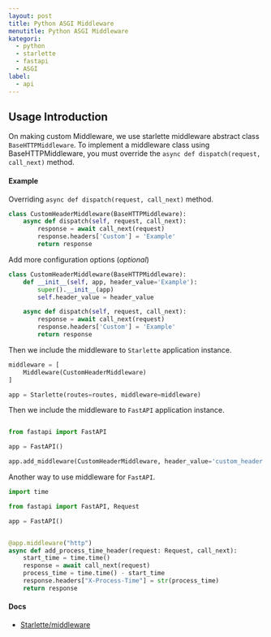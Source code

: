 ```yaml
---
layout: post
title: Python ASGI Middleware
menutitle: Python ASGI Middleware
kategori:
  - python
  - starlette
  - fastapi
  - ASGI
label:
  - api
---
```



## Usage Introduction

On making custom Middleware, we use starlette middleware abstract class `BaseHTTPMiddleware`.
To implement a middleware class using BaseHTTPMiddleware, 
you must override the `async def dispatch(request, call_next)` method.

<!--more-->


#### Example

Overriding `async def dispatch(request, call_next)` method.

```python
class CustomHeaderMiddleware(BaseHTTPMiddleware):
    async def dispatch(self, request, call_next):
        response = await call_next(request)
        response.headers['Custom'] = 'Example'
        return response
```

Add more configuration options (*optional*)

```python
class CustomHeaderMiddleware(BaseHTTPMiddleware):
    def __init__(self, app, header_value='Example'):
        super().__init__(app)
        self.header_value = header_value

    async def dispatch(self, request, call_next):
        response = await call_next(request)
        response.headers['Custom'] = 'Example'
        return response
```

Then we include the middleware to `Starlette` application instance.

```python
middleware = [
    Middleware(CustomHeaderMiddleware)
]

app = Starlette(routes=routes, middleware=middleware)
```

Then we include the middleware to `FastAPI` application instance.

```python

from fastapi import FastAPI

app = FastAPI()

app.add_middleware(CustomHeaderMiddleware, header_value='custom_header')
```

Another way to use middleware for `FastAPI`.

```python
import time

from fastapi import FastAPI, Request

app = FastAPI()


@app.middleware("http")
async def add_process_time_header(request: Request, call_next):
    start_time = time.time()
    response = await call_next(request)
    process_time = time.time() - start_time
    response.headers["X-Process-Time"] = str(process_time)
    return response

```


#### Docs

 - [Starlette/middleware](https://www.starlette.io/middleware/)
